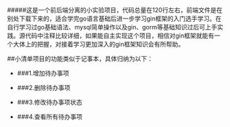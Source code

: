 #####这是一个前后端分离的小实验项目，代码总量在120行左右，前端文件是在别处下载下来的，适合学完go语言基础后进一步学习gin框架的入门选手学习。在自行学习过go基础语法、mysql简单操作以及gin、gorm等基础知识过后可上手实践。源代码中注释比较详细，如果能自主实现这个项目，相信对gin框架就能有一个大体上的把握，对接着学习更加深入的gin框架知识会有所帮助。

##小清单项目的功能类似于记事本，具体归纳为以下：

- ###1.增加待办事项

- ###2.删除待办事项

- ###3.修改待办事项状态

- ###4.查看所有待办事项